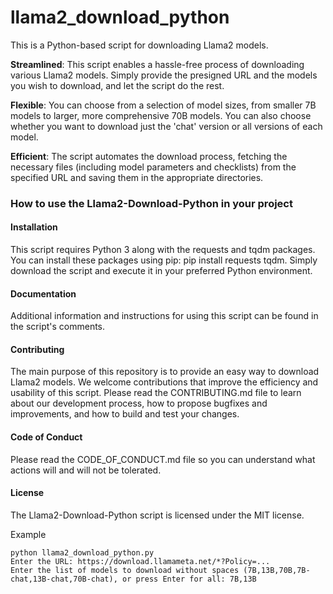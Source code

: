 # llama2_download_python

This is a Python-based script for downloading Llama2 models.

<b>Streamlined</b>: This script enables a hassle-free process of downloading various Llama2 models. Simply provide the presigned URL and the models you wish to download, and let the script do the rest.

<b>Flexible</b>: You can choose from a selection of model sizes, from smaller 7B models to larger, more comprehensive 70B models. You can also choose whether you want to download just the 'chat' version or all versions of each model.

<b>Efficient</b>: The script automates the download process, fetching the necessary files (including model parameters and checklists) from the specified URL and saving them in the appropriate directories.

### How to use the Llama2-Download-Python in your project

#### Installation
This script requires Python 3 along with the requests and tqdm packages. You can install these packages using pip: pip install requests tqdm. Simply download the script and execute it in your preferred Python environment.

#### Documentation
Additional information and instructions for using this script can be found in the script's comments.

#### Contributing
The main purpose of this repository is to provide an easy way to download Llama2 models. We welcome contributions that improve the efficiency and usability of this script. Please read the CONTRIBUTING.md file to learn about our development process, how to propose bugfixes and improvements, and how to build and test your changes.

#### Code of Conduct
Please read the CODE_OF_CONDUCT.md file so you can understand what actions will and will not be tolerated.

#### License
The Llama2-Download-Python script is licensed under the MIT license.

Example
```
python llama2_download_python.py
Enter the URL: https://download.llamameta.net/*?Policy=...
Enter the list of models to download without spaces (7B,13B,70B,7B-chat,13B-chat,70B-chat), or press Enter for all: 7B,13B
```
